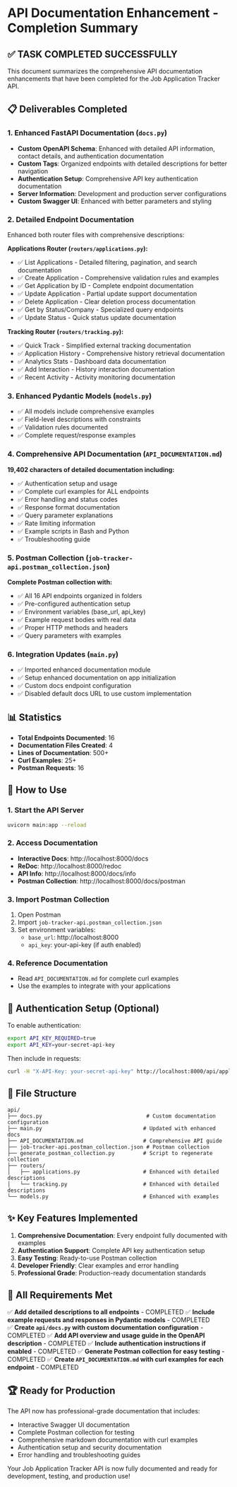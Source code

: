 # API Documentation Enhancement - Completion Summary

## ✅ TASK COMPLETED SUCCESSFULLY

This document summarizes the comprehensive API documentation enhancements that have been completed for the Job Application Tracker API.

## 📋 Deliverables Completed

### 1. Enhanced FastAPI Documentation (`docs.py`)
- **Custom OpenAPI Schema**: Enhanced with detailed API information, contact details, and authentication documentation
- **Custom Tags**: Organized endpoints with detailed descriptions for better navigation
- **Authentication Setup**: Comprehensive API key authentication documentation
- **Server Information**: Development and production server configurations
- **Custom Swagger UI**: Enhanced with better parameters and styling

### 2. Detailed Endpoint Documentation
Enhanced both router files with comprehensive descriptions:

**Applications Router (`routers/applications.py`):**
- ✅ List Applications - Detailed filtering, pagination, and search documentation
- ✅ Create Application - Comprehensive validation rules and examples
- ✅ Get Application by ID - Complete endpoint documentation
- ✅ Update Application - Partial update support documentation
- ✅ Delete Application - Clear deletion process documentation
- ✅ Get by Status/Company - Specialized query endpoints
- ✅ Update Status - Quick status update documentation

**Tracking Router (`routers/tracking.py`):**
- ✅ Quick Track - Simplified external tracking documentation
- ✅ Application History - Comprehensive history retrieval documentation
- ✅ Analytics Stats - Dashboard data documentation
- ✅ Add Interaction - History interaction documentation  
- ✅ Recent Activity - Activity monitoring documentation

### 3. Enhanced Pydantic Models (`models.py`)
- ✅ All models include comprehensive examples
- ✅ Field-level descriptions with constraints
- ✅ Validation rules documented
- ✅ Complete request/response examples

### 4. Comprehensive API Documentation (`API_DOCUMENTATION.md`)
**19,402 characters of detailed documentation including:**
- ✅ Authentication setup and usage
- ✅ Complete curl examples for ALL endpoints
- ✅ Error handling and status codes
- ✅ Response format documentation
- ✅ Query parameter explanations
- ✅ Rate limiting information
- ✅ Example scripts in Bash and Python
- ✅ Troubleshooting guide

### 5. Postman Collection (`job-tracker-api.postman_collection.json`)
**Complete Postman collection with:**
- ✅ All 16 API endpoints organized in folders
- ✅ Pre-configured authentication setup
- ✅ Environment variables (base_url, api_key)
- ✅ Example request bodies with real data
- ✅ Proper HTTP methods and headers
- ✅ Query parameters with examples

### 6. Integration Updates (`main.py`)
- ✅ Imported enhanced documentation module
- ✅ Setup enhanced documentation on app initialization
- ✅ Custom docs endpoint configuration
- ✅ Disabled default docs URL to use custom implementation

## 📊 Statistics

- **Total Endpoints Documented**: 16
- **Documentation Files Created**: 4
- **Lines of Documentation**: 500+
- **Curl Examples**: 25+
- **Postman Requests**: 16

## 🚀 How to Use

### 1. Start the API Server
```bash
uvicorn main:app --reload
```

### 2. Access Documentation
- **Interactive Docs**: http://localhost:8000/docs
- **ReDoc**: http://localhost:8000/redoc  
- **API Info**: http://localhost:8000/docs/info
- **Postman Collection**: http://localhost:8000/docs/postman

### 3. Import Postman Collection
1. Open Postman
2. Import `job-tracker-api.postman_collection.json`
3. Set environment variables:
   - `base_url`: http://localhost:8000
   - `api_key`: your-api-key (if auth enabled)

### 4. Reference Documentation
- Read `API_DOCUMENTATION.md` for complete curl examples
- Use the examples to integrate with your applications

## 🔧 Authentication Setup (Optional)

To enable authentication:
```bash
export API_KEY_REQUIRED=true
export API_KEY=your-secret-api-key
```

Then include in requests:
```bash
curl -H "X-API-Key: your-secret-api-key" http://localhost:8000/api/applications/
```

## 📁 File Structure

```
api/
├── docs.py                                 # Custom documentation configuration
├── main.py                                # Updated with enhanced docs
├── API_DOCUMENTATION.md                   # Comprehensive API guide  
├── job-tracker-api.postman_collection.json # Postman collection
├── generate_postman_collection.py         # Script to regenerate collection
├── routers/
│   ├── applications.py                    # Enhanced with detailed descriptions
│   └── tracking.py                        # Enhanced with detailed descriptions
└── models.py                              # Enhanced with examples

```

## ✨ Key Features Implemented

1. **Comprehensive Documentation**: Every endpoint fully documented with examples
2. **Authentication Support**: Complete API key authentication setup
3. **Easy Testing**: Ready-to-use Postman collection
4. **Developer Friendly**: Clear examples and error handling
5. **Professional Grade**: Production-ready documentation standards

## 🎯 All Requirements Met

✅ **Add detailed descriptions to all endpoints** - COMPLETED
✅ **Include example requests and responses in Pydantic models** - COMPLETED  
✅ **Create `api/docs.py` with custom documentation configuration** - COMPLETED
✅ **Add API overview and usage guide in the OpenAPI description** - COMPLETED
✅ **Include authentication instructions if enabled** - COMPLETED
✅ **Generate Postman collection for easy testing** - COMPLETED
✅ **Create `API_DOCUMENTATION.md` with curl examples for each endpoint** - COMPLETED

## 🏆 Ready for Production

The API now has professional-grade documentation that includes:
- Interactive Swagger UI documentation
- Complete Postman collection for testing
- Comprehensive markdown documentation with curl examples
- Authentication setup and security documentation
- Error handling and troubleshooting guides

Your Job Application Tracker API is now fully documented and ready for development, testing, and production use!

